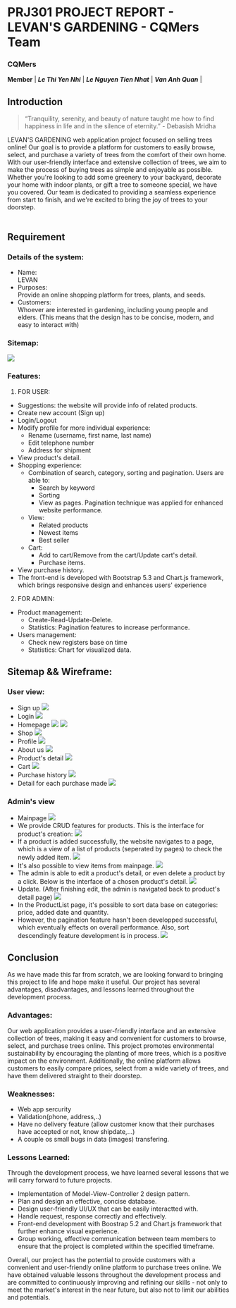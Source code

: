 # PRJ301 PROJECT REPORT - LEVAN'S GARDENING - CQMers Team

### CQMers 
**Member**
| ***Le Thi Yen Nhi*** |
 ***Le Nguyen Tien Nhat*** |
 ***Van Anh Quan*** |

## Introduction
>“Tranquility, serenity, and beauty of nature taught me how to find happiness in life and in the silence of eternity.” - Debasish Mridha

LEVAN'S GARDENING web application project focused on selling trees online! Our goal is to provide a platform for customers to easily browse, select, and purchase a variety of trees from the comfort of their own home. With our user-friendly interface and extensive collection of trees, we aim to make the process of buying trees as simple and enjoyable as possible. Whether you're looking to add some greenery to your backyard, decorate your home with indoor plants, or gift a tree to someone special, we have you covered. Our team is dedicated to providing a seamless experience from start to finish, and we're excited to bring the joy of trees to your doorstep.<br><br>

## Requirement
### Details of the system:
- Name:<br> LEVAN
- Purposes: <br>
Provide an online shopping platform for trees, plants, and seeds.
- Customers: <br>
Whoever are interested in gardening, including young people and elders.
(This means that the design has to be concise, modern, and easy to interact with)
### Sitemap:
![](ShopDiagram.drawio.png)
### Features:
1. FOR USER:
- Suggestions: the website will provide info of related products.
- Create new account (Sign up)
- Login/Logout
- Modify profile for more individual experience:
    - Rename (username, first name, last name)
    - Edit telephone number
    - Address for shipment
- View product's detail.
- Shopping experience:
    - Combination of search, category, sorting and pagination. Users are able to:
        - Search by keyword
        - Sorting
        - View as pages. Pagination technique was applied for enhanced website performance.
    - View:
        - Related products
        - Newest items
        - Best seller
    - Cart:
        - Add to cart/Remove from the cart/Update cart's detail.
        - Purchase items.
- View purchase history.
- The front-end is developed with Bootstrap 5.3 and Chart.js framework, which brings responsive design and enhances users' experience

2. FOR ADMIN:
- Product management:
    - Create-Read-Update-Delete.
    - Statistics: Pagination features to increase performance.
- Users management:
    - Check new registers base on time
    - Statistics: Chart for visualized data.

## Sitemap && Wireframe:
### User view:
- Sign up
![](Wireframe/signUp.png)
- Login
![](Wireframe/login.png)
- Homepage
![](Wireframe/userhome.png)
![](Wireframe/userhome2.png)
- Shop
![](Wireframe/shop.png)
- Profile
![](Wireframe/profile.png)
- About us
![](Wireframe/aboutUs.png)
- Product's detail
![](Wireframe/productDetail.png)
- Cart
![](Wireframe/bill.png)
- Purchase history
![](Wireframe/purchaseHistory.jpg)
- Detail for each purchase made
![](Wireframe/detailForPurchaseHistory.jpg)

### Admin's view
- Mainpage
![](Wireframe/dashboardMainpage.png)
- We provide CRUD features for products. This is the interface for product's creation:
![](Wireframe/CreateProduct.png)
- If a product is added successfully, the website navigates to a page, which is a view of a list of products (seperated by pages) to check the newly added item. 
![](Wireframe/Added.png)
- It's also possible to view items from mainpage.
![](Wireframe/ProductListView.png)
- The admin is able to edit a product's detail, or even delete a product by a click. Below is the interface of a chosen product's detail.
![](Wireframe/Detail.png)
- Update. (After finishing edit, the admin is navigated back to product's detail page)
![](Wireframe/Edit.png)
- In the ProductList page, it's possible to sort data base on categories: price, added date and quantity.
- However, the pagination feature hasn't been developped successful, which eventually effects on overall performance. Also, sort descendingly feature development is in process.
![](Wireframe/SortedProductList.png)


## Conclusion
As we have made this far from scratch, we are looking forward to bringing this project to life and hope make it useful.
Our project has several advantages, disadvantages, and lessons learned throughout the development process.

### Advantages: 
Our web application provides a user-friendly interface and an extensive collection of trees, making it easy and convenient for customers to browse, select, and purchase trees online. This project promotes environmental sustainability by encouraging the planting of more trees, which is a positive impact on the environment. Additionally, the online platform allows customers to easily compare prices, select from a wide variety of trees, and have them delivered straight to their doorstep.

### Weaknesses: 
- Web app sercurity
- Validation(phone, address,..)
- Have no delivery feature (allow customer know that their purchases have accepted or not, know shipdate,...)
- A couple os small bugs in data (images) transfering.

### Lessons Learned: 
Through the development process, we have learned several lessons that we will carry forward to future projects. 
- Implementation of Model-View-Controller 2 design pattern.
- Plan and design an effective, concise database.
- Design user-friendly UI/UX that can be easily interactted with.
- Handle request, response correctly and effectively.
- Front-end development with Boostrap 5.2 and Chart.js framework that further enhance visual experience.
- Group working, effective communication between team members to ensure that the project is completed within the specified timeframe. 

Overall, our project has the potential to provide customers with a convenient and user-friendly online platform to purchase trees online. We have obtained valuable lessons throughout the development process and are committed to continuously improving and refining our skills - not only to meet the market's interest in the near future, but also not to limit our abilities and potentials.


